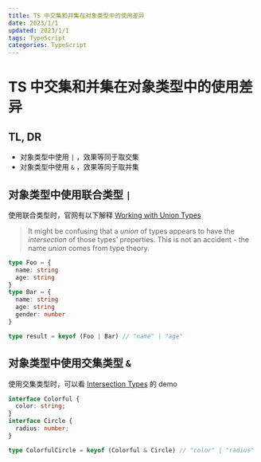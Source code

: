 ```yaml
---
title: TS 中交集和并集在对象类型中的使用差异
date: 2023/1/1
updated: 2023/1/1
tags: TypeScript
categories: TypeScript
---
```

# TS 中交集和并集在对象类型中的使用差异

## TL, DR

- 对象类型中使用 `|` ，效果等同于取交集
- 对象类型中使用 `&` ，效果等同于取并集

## 对象类型中使用联合类型 `|`

使用联合类型时，官网有以下解释 [Working with Union Types](https://www.typescriptlang.org/docs/handbook/2/everyday-types.html#working-with-union-types)

> It might be confusing that a *union* of types appears to have the *intersection* of those types’ properties. This is not an accident - the name *union* comes from type theory.

```typescript
type Foo = {
  name: string
  age: string
}
type Bar = {
  name: string
  age: string
  gender: number
}

type result = keyof (Foo | Bar) // "name" | "age"
```

## 对象类型中使用交集类型 `&`

使用交集类型时，可以看 [Intersection Types](https://www.typescriptlang.org/docs/handbook/2/objects.html#intersection-types) 的 demo

```typescript
interface Colorful {
  color: string;
}
interface Circle {
  radius: number;
}

type ColorfulCircle = keyof (Colorful & Circle) // "color" | "radius"
```

